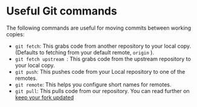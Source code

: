 # Useful Git commands 

The following commands are useful for moving commits between working copies:

* ```git fetch```: This grabs code from another repository to your local copy. (Defaults to fetching from your default remote, ```origin``` ).
* ```git fetch upstream ```: This grabs code from the upstream repository to your local copy.
* ```git push```: This pushes code from your Local repository to one of the remotes.
* ```git remote```: This helps you configure short names for remotes.
* ```git pull```: This pulls code from our repository. You can read further on [keep your fork updated](/docs/git-guide/Git%20working/Fork.md)